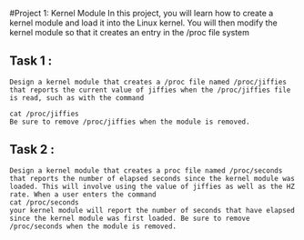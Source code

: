 #Project 1: Kernel Module
In this project, you will learn how to create a kernel module and load it into the Linux kernel. 
You will then modify the kernel module so that it creates an entry in the /proc file system

## Task 1 : 
	Design a kernel module that creates a /proc file named /proc/jiffies that reports the current value of jiffies when the /proc/jiffies file is read, such as with the command
	
	cat /proc/jiffies
	Be sure to remove /proc/jiffies when the module is removed.
	
## Task 2 : 	
	Design a kernel module that creates a proc file named /proc/seconds that reports the number of elapsed seconds since the kernel module was loaded. This will involve using the value of jiffies as well as the HZ rate. When a user enters the command
	cat /proc/seconds
	your kernel module will report the number of seconds that have elapsed since the kernel module was first loaded. Be sure to remove /proc/seconds when the module is removed.
